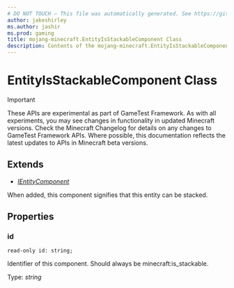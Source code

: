 ```yaml
---
# DO NOT TOUCH — This file was automatically generated. See https://github.com/Mojang/MinecraftScriptingApiDocsGenerator to modify descriptions, examples, etc.
author: jakeshirley
ms.author: jashir
ms.prod: gaming
title: mojang-minecraft.EntityIsStackableComponent Class
description: Contents of the mojang-minecraft.EntityIsStackableComponent class.
---
```

# EntityIsStackableComponent Class
>[!IMPORTANT]
>These APIs are experimental as part of GameTest Framework. As with all experiments, you may see changes in functionality in updated Minecraft versions. Check the Minecraft Changelog for details on any changes to GameTest Framework APIs. Where possible, this documentation reflects the latest updates to APIs in Minecraft beta versions.

## Extends
- [*IEntityComponent*](IEntityComponent.md)

When added, this component signifies that this entity can be stacked.

## Properties
### **id**
`read-only id: string;`

Identifier of this component. Should always be minecraft:is_stackable.

Type: *string*


